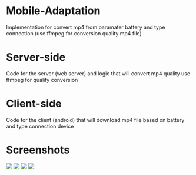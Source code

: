 # Mobile-Adaptation

Implementation for convert mp4 from paramater battery and type connection (use ffmpeg for conversion quality mp4 file)

# Server-side

Code for the server (web server) and logic that will convert mp4 quality use ffmpeg for quality conversion

# Client-side

Code for the client (android) that will download mp4 file based on battery and type connection device

# Screenshots

<img src="https://github.com/wahyupujiono/Mobile-Adaptation/blob/master/assets/check-connection.png">

<img src="https://github.com/wahyupujiono/Mobile-Adaptation/blob/master/assets/connection-data.png">

<img src="https://github.com/wahyupujiono/Mobile-Adaptation/blob/master/assets/connection-wifi.png">

<img src="https://github.com/wahyupujiono/Mobile-Adaptation/blob/master/assets/no-connection.png">
